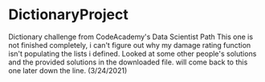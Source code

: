 # DictionaryProject
Dictionary challenge from CodeAcademy's Data Scientist Path
This one is not finished completely, i can't figure out why my damage rating function isn't populating the lists i defined. Looked at some other people's solutions and the provided 
solutions in the downloaded file. will come back to this one later down the line. (3/24/2021)
